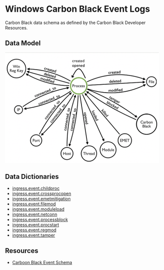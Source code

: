 # Windows Carbon Black Event Logs

Carbon Black data schema as defined by the Carbon Black Developer Resources.

## Data Model

<img src="../../../resources/images/CarbonBlackDataModel.png" width=1000>

## Data Dictionaries

* [ingress.event.childproc](childproc.md)
* [ingress.event.crossprocopen](crossprocopen.md)
* [ingress.event.emetmitigation](emetmitigation.md)
* [ingress.event.filemod](filemod.md)
* [ingress.event.moduleload](moduleload.md)
* [ingress.event.netconn](netconn.md)
* [ingress.event.processblock](processblock.md)
* [ingress.event.procstart](procstart.md)
* [ingress.event.regmod](regmod.md)
* [ingress.event.tamper](tamper.md)

## Resources

* [Carboon Black Event Schema](https://developer.carbonblack.com/reference/enterprise-response/event-forwarder/event-schema/)